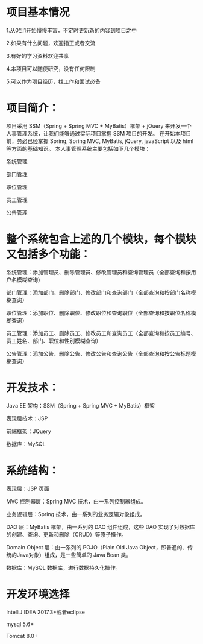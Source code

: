 # 项目基本情况
1.从0到1开始慢慢丰富，不定时更新新的内容到项目之中

2.如果有什么问题，欢迎指正或者交流

3.有好的学习资料欢迎共享

4.本项目可以随便研究，没有任何限制

5.可以作为项目经历，找工作和面试必备

# 项目简介：
项目采用 SSM（Spring + Spring MVC + MyBatis）框架 + jQuery 来开发一个人事管理系统，让我们能够通过实际项目掌握 SSM 项目的开发。
在开始本项目前，务必已经掌握 Spring, Spring MVC, MyBatis, jQuery, javaScript 以及 html 等方面的基础知识。
本人事管理系统主要包括如下几个模块：

系统管理

部门管理

职位管理

员工管理

公告管理

# 整个系统包含上述的几个模块，每个模块又包括多个功能：

系统管理：添加管理员、删除管理员、修改管理员和查询管理员（全部查询和按用户名模糊查询）

部门管理：添加部门、删除部门、修改部门和查询部门（全部查询和按部门名称模糊查询）

职位管理：添加职位、删除职位、修改职位和查询职位（全部查询和按职位名称模糊查询）

员工管理：添加员工、删除员工、修改员工和查询员工（全部查询和按员工编号、员工姓名、部门、职位和性别模糊查询）

公告管理：添加公告、删除公告、修改公告和查询公告（全部查询和按公告标题模糊查询）

# 开发技术：

Java EE 架构：SSM（Spring + Spring MVC + MyBatis）框架

表现层技术：JSP

前端框架：JQuery

数据库：MySQL

# 系统结构：

表现层：JSP 页面

MVC 控制器层：Spring MVC 技术，由一系列控制器组成。

业务逻辑层：Spring 技术，由一系列的业务逻辑对象组成。

DAO 层：MyBatis 框架，由一系列的 DAO 组件组成，这些 DAO 实现了对数据库的创建、查询、更新和删除（CRUD）等原子操作。

Domain Object 层：由一系列的 POJO（Plain Old Java Object，即普通的、传统的Java对象）组成，是一些简单的 Java Bean 类。

数据库：MySQL 数据库，进行数据持久化操作。

# 开发环境选择

IntelliJ IDEA 2017.3+或者eclipse

mysql 5.6+

Tomcat 8.0+

